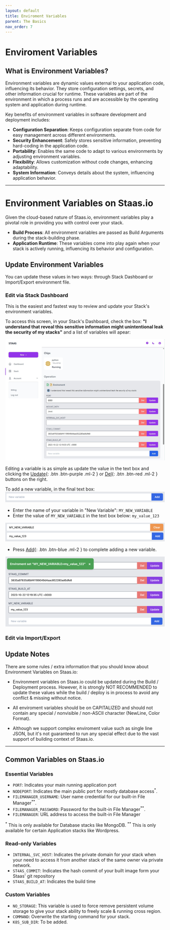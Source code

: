 ```yaml
---
layout: default
title: Enviroment Variables
parent: The Basics
nav_order: 7
---
```


# Enviroment Variables

## What is Environment Variables?
Environment variables are dynamic values external to your application code, influencing its behavior.
They store configuration settings, secrets, and other information crucial for runtime.
These variables are part of the environment in which a process runs and are accessible by the operating system and application during runtime.

Key benefits of environment variables in software development and deployment includes:
- **Configuration Separation**: Keeps configuration separate from code for easy management across different environments.
- **Security Enhancement**: Safely stores sensitive information, preventing hard-coding in the application code.
- **Portability**: Enables the same code to adapt to various environments by adjusting environment variables.
- **Flexibility**: Allows customization without code changes, enhancing adaptability.
- **System Information**: Conveys details about the system, influencing application behavior.

---
# Environment Variables on Staas.io
Given the cloud-based nature of Staas.io, environment variables play a pivotal role in providing you with control over your stack.

- **Build Process**: All environment variables are passed as Build Arguments during the stack-building phase.
- **Application Runtime**: These variables come into play again when your stack is actively running, influencing its behavior and configuration.

## Update Environment Variables
You can update these values in two ways: through Stack Dashboard or Import/Export environment file.

### Edit via Stack Dashboard
This is the easiest and fastest way to review and update your Stack's environment variables.

To access this screen, in your Stack's Dashboard, check the box: **"I understand that reveal this sensitive information might unintentional leak the security of my stacks"** and a list of variables will apear:

![](../../assets/images/the-basics/environment-vars.jpg)

<!-- All set variables are shown in this list Most of configured environment variables is -->

Editing a variable is as simple as update the value in the text box and clicking the [Update](){: .btn .btn-purple .ml-2 } or [Del](){: .btn .btn-red .ml-2 } buttons on the right.

To add a new variable, in the final text box:
![](../../assets/images/the-basics/new-variable-blank.png)
- Enter the name of your variable in "New Variable": `MY_NEW_VARIABLE`
- Enter the value of `MY_NEW_VARIABLE` in the text box below: `my_value_123`

![](../../assets/images/the-basics/new-variable-filled.png)
- Press [Add](){: .btn .btn-blue .ml-2 } to complete adding a new variable.

![](../../assets/images/the-basics/new-variable-finished.png)


### Edit via Import/Export


## Update Notes
There are some rules / extra information that you should know about Environment Variables on Staas.io:

- Environment variables on Staas.io could be updated during the Build / Deployment process. However, it is strongly NOT RECOMMENDED to update these values while the build / deploy is in process to avoid any conflict & missing without notice.

- All enviroment variables should be on CAPITALIZED and should not contain any special / nonvisible / non-ASCII character (NewLine, Color Format).

- Although we support complex enviroment value such as single line JSON, but it's not guaranteed to run any special effect due to the vast support of building context of Staas.io.


---
## Common Variables on Staas.io

### Essential Variables

- `PORT`: Indicates your main running application port
- `NODEPORT`: Indicates the main public port for mostly database access<sup>*</sup>.
- `FILEMANAGER_USERNAME`: User name credential for our built-in File Manager<sup>**</sup>.
- `FILEMANAGER_PASSWORD`: Password for the built-in File Manager<sup>**</sup>.
- `FILEMANAGER`: URL address to access the built-in File Manager

<sup>*</sup> This is only available for Database stacks like MongoDB.
<sup>**</sup> This is only available for certain Application stacks like Wordpress.

### Read-only Variables
- `INTERNAL_SVC_HOST`: Indicates the private domain for your stack when your need to access it from another stack of the same owner via private network.
- `ST4AS_COMMIT`: Indicates the hash commit of your built image form your Staas' git repository
- `ST4AS_BUILD_AT`: Indicates the build time

### Custom Variables
- `NO_STORAGE`: This variable is used to force remove persistent volume storage to give your stack ability to freely scale & running cross region.
- `COMMAND`: Overwrite the starting command for your stack.
- `K8S_SUB_DIR`: To be added.
